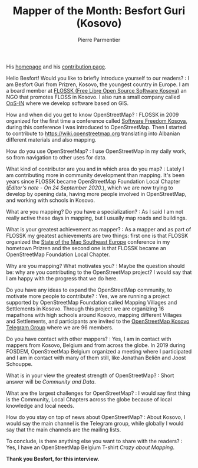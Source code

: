 ﻿---
title: "Mapper of the Month: Besfort Guri (Kosovo)"
categories: ["motm"]
author: Pierre Parmentier
---

His [homepage](https://www.openstreetmap.org/user/BesfortGuri) and his [contribution page](https://hdyc.neis-one.org/?BesfortGuri).

Hello Besfort! Would you like to briefly introduce yourself to our readers?
: I am Besfort Guri from Prizren, Kosovo, the youngest country in Europe. I am a board member at [FLOSSK (Free Libre Open Source Software Kosova)][1] an NGO that promotes FLOSS in Kosovo. I also run a small company called [OpS-IN][2] where we develop software based on GIS.

<!--more-->

How and when did you get to know OpenStreetMap?
: FLOSSK in 2009 organized for the first time a conference called [Software Freedom Kosova][3], during this conference I was introduced to OpenStreetMap. Then I started to contribute to <https://wiki.openstreetmap.org> translating into Albanian different materials and also mapping.

How do you use OpenStreetMap?
: I use OpenStreetMap in my daily work, so from navigation to other uses for data.

What kind of contributor are you and in which area do you map?
: Lately I am contributing more in community development than mapping. It's been years since FLOSSK became OpenStreetMap Foundation Local Chapter (*Editor's note - On 24 September 2020.*), which we are now trying to develop by opening data, having more people involved in OpenStreetMap, and working with schools in Kosovo.

What are you mapping? Do you have a specialization?
: As I said I am not really active these days in mapping, but I usually map roads and buildings.

What is your greatest achievement as mapper?
: As a mapper and as part of FLOSSK my greatest achievements are two things: first one is that FLOSSK organized the [State of the Map Southeast Europe][4] conference in my hometown Prizren and the second one is that FLOSSK became an OpenStreetMap Foundation Local Chapter.

Why are you mapping? What motivates you?
: Maybe the question should be: why are you contributing to the OpenStreetMap project? I would say that I am happy with the progress that we do here.

Do you have any ideas to expand the OpenStreetMap community, to motivate more people to contribute?
: Yes, we are running a project supported by OpenStreetMap Foundation called Mapping Villages and Settlements in Kosovo. Through this project we are organizing 16 mapathons with high schools around Kosovo, mapping different Villages and Settlements, and participants are invited to the [OpenStreetMap Kosovo Telegram Group][5] where we are 96 members.

Do you have contact with other mappers?
: Yes, I am in contact with mappers from Kosovo, Belgium and from across the globe. In 2019 during FOSDEM, OpenStreetMap Belgium organized a meeting where I participated and I am in contact with many of them still, like Jonathan Beliën and Joost Schouppe.

What is in your view the greatest strength of OpenStreetMap?
: Short answer will be *Community and Data*.

What are the largest challenges for OpenStreetMap?
: I would say first thing is the Community, Local Chapters across the globe because of local knowledge and local needs.

How do you stay on top of news about OpenStreetMap?
: About Kosovo, I would say the main channel is the Telegram group, while globally I would say that the main channels are the mailing lists.

To conclude, is there anything else you want to share with the readers?
: Yes, I have an OpenStreetMap Belgium T-shirt *Crazy about Mapping*.

**Thank you Besfort, for this interview.**

[1]: https://www.flossk.org
[2]: https://ops-in.net/
[3]: https://sfk.flossk.org/
[4]: https://sotmsee.org/
[5]: https://t.me/osmkosovo
